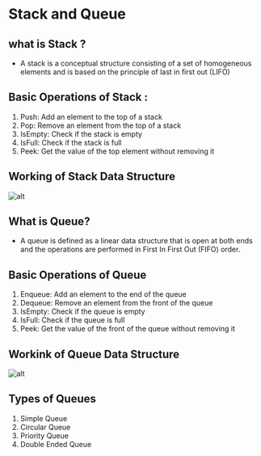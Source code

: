 # Stack and Queue 
## what is Stack ? 
  - A stack is a conceptual structure consisting of a set of homogeneous elements and is based on the principle of last in first out (LIFO)
 
## Basic Operations of Stack :
  1. Push: Add an element to the top of a stack
  2. Pop: Remove an element from the top of a stack
  3. IsEmpty: Check if the stack is empty
  4. IsFull: Check if the stack is full
  5. Peek: Get the value of the top element without removing it
 
 ## Working of Stack Data Structure 
  ![alt](https://cdn.programiz.com/sites/tutorial2program/files/stack-operations.png)
  

## What is Queue? 
  - A queue is defined as a linear data structure that is open at both ends and the operations are performed in First In First Out (FIFO) order.

## Basic Operations of Queue 
   1. Enqueue: Add an element to the end of the queue
   2. Dequeue: Remove an element from the front of the queue
   3. IsEmpty: Check if the queue is empty
   4. IsFull: Check if the queue is full
   5. Peek: Get the value of the front of the queue without removing it

## Workink of Queue Data Structure 
  ![alt](https://cdn.programiz.com/sites/tutorial2program/files/Queue-program-enqueue-dequeue.png)
 
 ## Types of Queues
  1. Simple Queue
  2. Circular Queue
  3. Priority Queue
  4. Double Ended Queue
 
